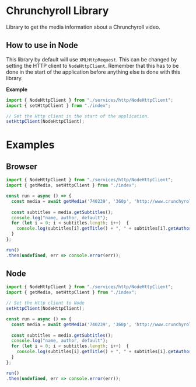 # Chrunchyroll Library
Library to get the media information about a Chrunchyroll video.

## How to use in Node
This library by default will use `XMLHttpRequest`. This can be changed by
setting the HTTP client to `NodeHttpClient`. Remember that this has to be done
in the start of the application before anything else is done with this library.

__Example__
```TypeScript
import { NodeHttpClient } from "./services/http/NodeHttpClient";
import { setHttpClient } from "./index";

// Set the Http client in the start of the application.
setHttpClient(NodeHttpClient);
```

# Examples
## Browser
```TypeScript
import { NodeHttpClient } from "./services/http/NodeHttpClient";
import { getMedia, setHttpClient } from "./index";

const run = async () => {
  const media = await getMedia('740239', '360p', 'http://www.crunchyroll.com/boruto-naruto-next-generations/episode-17-run-sarada-740239?p360=1');
  
  const subtitles = media.getSubtitles();
  console.log("name, author, default");
  for (let i = 0; i < subtitles.length; i++)  {
    console.log(subtitles[i].getTitle() + ", " + subtitles[i].getAuthor() + ", " + (subtitles[i].isDefault() ? "true" : "false"));
  }
};

run()
.then(undefined, err => console.error(err));
```

## Node
```TypeScript
import { NodeHttpClient } from "./services/http/NodeHttpClient";
import { getMedia, setHttpClient } from "./index";

// Set the Http client to Node
setHttpClient(NodeHttpClient);

const run = async () => {
  const media = await getMedia('740239', '360p', 'http://www.crunchyroll.com/boruto-naruto-next-generations/episode-17-run-sarada-740239?p360=1');
  
  const subtitles = media.getSubtitles();
  console.log("name, author, default");
  for (let i = 0; i < subtitles.length; i++)  {
    console.log(subtitles[i].getTitle() + ", " + subtitles[i].getAuthor() + ", " + (subtitles[i].isDefault() ? "true" : "false"));
  }
};

run()
.then(undefined, err => console.error(err));
```